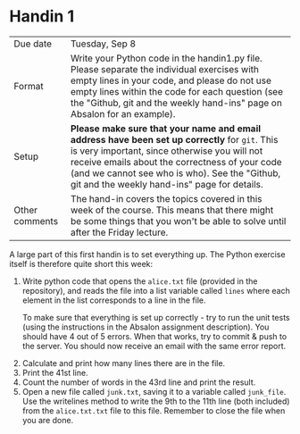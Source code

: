 # Handin 1

<table>
  <tr>
    <td>Due date</td>
    <td>Tuesday, Sep 8 </td>
  </tr>
  <tr>
    <td>Format</td>
    <td>Write your Python code in the handin1.py file. Please separate the individual exercises with empty lines in your code, and please do not use empty lines within the code for each question (see the "Github, git and the weekly hand-ins" page on Absalon for an example).  </td>
  </tr>
  <tr>
    <td>Setup</td>
    <td><strong>Please make sure that your name and email address have been set up correctly</strong> for <code>git</code>. This is very important, since otherwise you will not receive emails about the correctness of your code (and we cannot see who is who). See the "Github, git and the weekly hand-ins" page for details.
  </tr> 
  <tr>
    <td>Other comments</td>
    <td>The hand-in covers the topics covered in this week of the course. This means that there might be some things that you won't be able to solve until after the Friday lecture. </td>
  </tr>
</table>

A large part of this first handin is to set everything up. The Python exercise itself is therefore quite short this week:

<ol>
<li>Write python code that opens the <code>alice.txt</code> file (provided in the repository), and reads the file into a list variable called <code>lines</code> where each element in the list corresponds to a line in the file.

To make sure that everything is set up correctly - try to run the unit tests (using the instructions in the Absalon assignment description). You should have 4 out of 5 errors. When that works, try to commit & push to the server. You should now receive an email with the same error report.</li>
<li>Calculate and print how many lines there are in the file.</li>
<li>Print the 41st line.</li>
<li>Count the number of words in the 43rd line and print the result.</li>
<li>Open a new file called <code>junk.txt</code>, saving it to a variable called <code>junk_file</code>. Use the writelines method to write the 9th to the 11th line (both included) from the <code>alice.txt.txt</code> file to this file. Remember to close the file when you are done.</li>
</ol>


